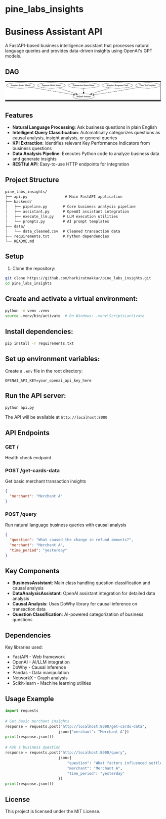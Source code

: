 # pine_labs_insights
# Business Assistant API

A FastAPI-based business intelligence assistant that processes natural language queries and provides data-driven insights using OpenAI's GPT models.


## DAG
![DAG Images](DAG.png)

## Features

- **Natural Language Processing**: Ask business questions in plain English
- **Intelligent Query Classification**: Automatically categorizes questions as causal analysis, insight analysis, or general queries
- **KPI Extraction**: Identifies relevant Key Performance Indicators from business questions
- **Data Analysis Pipeline**: Executes Python code to analyze business data and generate insights
- **RESTful API**: Easy-to-use HTTP endpoints for integration

## Project Structure

```
pine_labs_insights/
├── api.py                 # Main FastAPI application
├── backend/              
│   ├── pipeline.py       # Core business analysis pipeline
│   ├── assistant.py      # OpenAI assistant integration
│   ├── execute_llm.py    # LLM execution utilities
│   └── prompts.py        # AI prompt templates
├── data/
│   └── data_cleaned.csv  # Cleaned transaction data
├── requirements.txt      # Python dependencies
└── README.md
```

## Setup

1. Clone the repository:
```bash
git clone https://github.com/harkiratmakkar/pine_labs_insights.git
cd pine_labs_insights
```

## Create and activate a virtual environment:
```bash
python -m venv .venv
source .venv/bin/activate  # On Windows: .venv\Scripts\activate
```

## Install dependencies:
```bash
pip install -r requirements.txt
```

## Set up environment variables:
Create a `.env` file in the root directory:
```
OPENAI_API_KEY=your_openai_api_key_here
```

## Run the API server:
```bash
python api.py
```

The API will be available at `http://localhost:8000`

## API Endpoints

### GET /
Health check endpoint

### POST /get-cards-data
Get basic merchant transaction insights
```json
{
  "merchant": "Merchant A"
}
```

### POST /query
Run natural language business queries with causal analysis
```json
{
  "question": "What caused the change in refund amounts?",
  "merchant": "Merchant A", 
  "time_period": "yesterday"
}
```

## Key Components

- **BusinessAssistant**: Main class handling question classification and causal analysis
- **DataAnalysisAssistant**: OpenAI assistant integration for detailed data analysis
- **Causal Analysis**: Uses DoWhy library for causal inference on transaction data
- **Question Classification**: AI-powered categorization of business questions

## Dependencies

Key libraries used:
- FastAPI - Web framework
- OpenAI - AI/LLM integration
- DoWhy - Causal inference
- Pandas - Data manipulation
- NetworkX - Graph analysis
- Scikit-learn - Machine learning utilities

## Usage Example

```python
import requests

# Get basic merchant insights
response = requests.post("http://localhost:8000/get-cards-data", 
                        json={"merchant": "Merchant A"})
print(response.json())

# Ask a business question
response = requests.post("http://localhost:8000/query", 
                        json={
                            "question": "What factors influenced settlement amounts?",
                            "merchant": "Merchant A",
                            "time_period": "yesterday"
                        })
print(response.json())
```

## License

This project is licensed under the MIT License.
